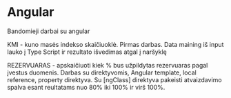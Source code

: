 # Angular

Bandomieji darbai su angular

KMI - kuno masės indekso skaičiuoklė. Pirmas darbas. Data maining iš input lauko į Type Script ir rezultato išvedimas atgal į naršyklę

REZERVUARAS - apskaičiuoti kiek % bus užpildytas rezervuaras pagal įvestus duomenis. Darbas su direktyvomis, Angular template, local reference, property direktyva. Su [ngClass] direktyva pakeisti atvaizdavimo spalva esant reultatams nuo 80% iki 100% ir virš 100%.
